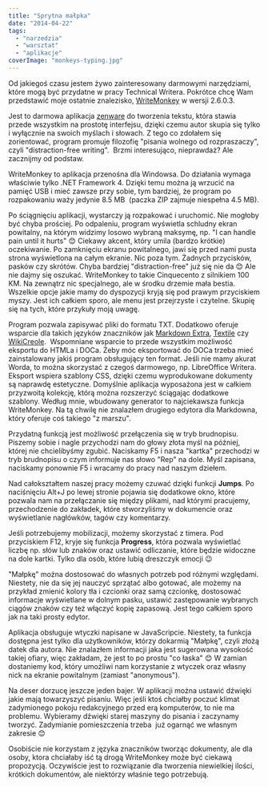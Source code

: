 ```yaml
---
title: "Sprytna małpka"
date: "2014-04-22"
tags:
  - "narzedzia"
  - "warsztat"
  - "aplikacje"
coverImage: "monkeys-typing.jpg"
---
```


Od jakiegoś czasu jestem żywo zainteresowany darmowymi narzędziami, które mogą
być przydatne w pracy Technical Writera. Pokrótce chcę Wam przedstawić moje
ostatnie znalezisko, [WriteMonkey](http://writemonkey.com/) w wersji 2.6.0.3.

Jest to darmowa aplikacja
[zenware](http://searchunifiedcommunications.techtarget.com/definition/zenware "zenware") do
tworzenia tekstu, która stawia przede wszystkim na prostotę interfejsu, dzięki
czemu autor skupia się tylko i wyłącznie na swoich myślach i słowach. Z tego co
zdołałem się zorientować, program promuje filozofię "pisania wolnego od
rozpraszaczy", czyli "distraction-free writing".  Brzmi interesująco,
nieprawdaż? Ale zacznijmy od podstaw.

WriteMonkey to aplikacja przenośna dla Windowsa. Do działania wymaga właściwie
tylko .NET Framework 4. Dzięki temu można ją wrzucić na pamięć USB i mieć zawsze
przy sobie, tym bardziej, że program po rozpakowaniu waży jedynie 8.5 MB
 (paczka ZIP zajmuje niespełna 4.5 MB).

Po ściągnięciu aplikacji, wystarczy ją rozpakować i uruchomić. Nie mogłoby być
chyba prościej. Po odpaleniu, program wyświetla schludny ekran powitalny, na
którym widzimy losowo wybraną maksymę, np. "I can handle pain until it hurts" 😊
Ciekawy akcent, który umila (bardzo krótkie) oczekiwanie. Po zamknięciu ekranu
powitalnego, jawi się przed nami pusta strona wyświetlona na całym ekranie. Nic
poza tym. Żadnych przycisków, pasków czy skrótów. Chyba bardziej
"distraction-free" już się nie da 😊 Ale nie dajmy się oszukać. WriteMonkey to
takie Cinquecento z silnikiem 100 KM. Na zewnątrz nic specjalnego, ale w środku
drzemie mała bestia. Wszelkie opcje jakie mamy do dyspozycji kryją się pod
prawym przyciskiem myszy. Jest ich całkiem sporo, ale menu jest przejrzyste i
czytelne. Skupię się na tych, które przykuły moją uwagę.

Program pozwala zapisywać pliki do formatu TXT. Dodatkowo oferuje wsparcie dla
takich języków znaczników jak
[Markdown Extra](http://en.wikipedia.org/wiki/Markdown_Extra),
[Textile](<http://en.wikipedia.org/wiki/Textile_(markup_language)>) czy
[WikiCreole](<http://en.wikipedia.org/wiki/Creole_(markup)>).  Wspomniane
wsparcie to przede wszystkim możliwość eksportu do HTMLa i DOCa. Żeby móc
eksportować do DOCa trzeba mieć zainstalowany jakiś program obsługujący ten
format. Jeśli nie mamy akurat Worda, to można skorzystać z czegoś darmowego, np.
LibreOffice Writera. Eksport wspiera szablony CSS, dzięki czemu wyprodukowane
dokumenty są naprawdę estetyczne. Domyślnie aplikacja wyposażona jest w całkiem
przyzwoitą kolekcję, którą można rozszerzyć ściągając dodatkowe szablony. Według
mnie, wbudowany generator to najciekawsza funkcja WriteMonkey. Na tą chwilę nie
znalazłem drugiego edytora dla Markdowna, który oferuje coś takiego "z marszu".

Przydatną funkcją jest możliwość przełączenia się w tryb brudnopisu. Piszemy
sobie i nagle przychodzi nam do głowy złota myśl na później, której nie
chcielibyśmy zgubić. Naciskamy F5 i nasza "kartka" przechodzi w tryb brudnopisu
o czym informuje nas słowo "Rep" na dole. Myśl zapisana, naciskamy ponownie F5 i
wracamy do pracy nad naszym dziełem.

Nad całokształtem naszej pracy możemy czuwać dzięki funkcji **Jumps**. Po
naciśnięciu Alt+J po lewej stronie pojawia się dodatkowe okno, które pozwala nam
na przełączanie się między plikami, nad którymi pracujemy, przechodzenie do
zakładek, które stworzyliśmy w dokumencie oraz wyświetlanie nagłówków, tagów czy
komentarzy.

Jeśli potrzebujemy mobilizacji, możemy skorzystać z timera. Pod przyciskiem F12,
kryje się funkcja **Progress**, która pozwala wyświetlać liczbę np. słów lub
znaków oraz ustawić odliczanie, które będzie widoczne na dole kartki. Tylko dla
osób, które lubią dreszczyk emocji 😉

"Małpkę" można dostosować do własnych potrzeb pod różnymi względami. Niestety,
nie da się jej nauczyć sprzątać albo gotować, ale możemy na przykład zmienić
kolory tła i czcionki oraz samą czcionkę, dostosować informacje wyświetlane w
dolnym pasku, ustawić zastępowanie wybranych ciągów znaków czy też włączyć kopię
zapasową. Jest tego całkiem sporo jak na taki prosty edytor.

Aplikacja obsługuje wtyczki napisane w JavaScripcie. Niestety, ta funkcja
dostępna jest tylko dla użytkowników, którzy dokarmią "Małpkę", czyli złożą
datek dla autora. Nie znalazłem informacji jaka jest sugerowana wysokość takiej
ofiary, więc zakładam, że jest to po prostu "co łaska" 😊 W zamian dostaniemy
kod, który umożliwi nam korzystanie z wtyczek oraz własny nick na ekranie
powitalnym (zamiast "anonymous").

Na deser dorzucę jeszcze jeden bajer. W aplikacji można ustawić dźwięki jakie
mają towarzyszyć pisaniu. Więc jeśli ktoś chciałby poczuć klimat zadymionego
pokoju redakcyjnego przed erą komputerów, to nie ma problemu. Wybieramy dźwięki
starej maszyny do pisania i zaczynamy tworzyć. Zadymianie pomieszczenia trzeba
 już ogarnąć we własnym zakresie 😊

Osobiście nie korzystam z języka znaczników tworząc dokumenty, ale dla osoby,
ktora chciałaby iść tą drogą WriteMonkey może być ciekawą propozycją. Oczywiście
jest to rozwiązanie dla tworzenia niewielkiej ilości, krótkich dokumentów, ale
niektórzy właśnie tego potrzebują.
